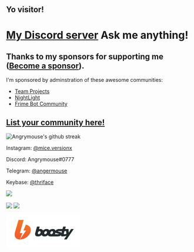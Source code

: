 ## Yo visitor!
# **[My Discord server](https://discord.gg/CSdEyGpBwr)** Ask me anything!
## Thanks to my sponsors for supporting me ([Become a sponsor](https://boosty.to/mice)).

I'm sponsored by adminstration of these awesome communities:
- [Team Projects](https://discord.gg/NNFze7jSYN)
- [NightLight](https://discord.gg/CSdEyGpBwr)
- [Frime Bot Community](https://discord.gg/Q9GpswKsqV)

## [List your community here!](https://boosty.to/mice)
![Angrymouse's github streak](https://github-readme-streak-stats.herokuapp.com/?user=angrymouse&theme=midnight-purple)

Instagram: [@mice.versionx](https://www.instagram.com/mice.versionx/)

Discord: Angrymouse#0777

Telegram: [@angermouse](https://t.me/angermouse)

Keybase: [@thriface](https://keybase.io/thriface)


![](https://komarev.com/ghpvc/?username=angrymouse)

![](https://forthebadge.com/images/badges/60-percent-of-the-time-works-every-time.svg) ![](https://forthebadge.com/images/badges/powered-by-black-magic.svg)

[<img src="boosty.svg" alt="boosty logo" width="200"/>](https://boosty.to/mice)
